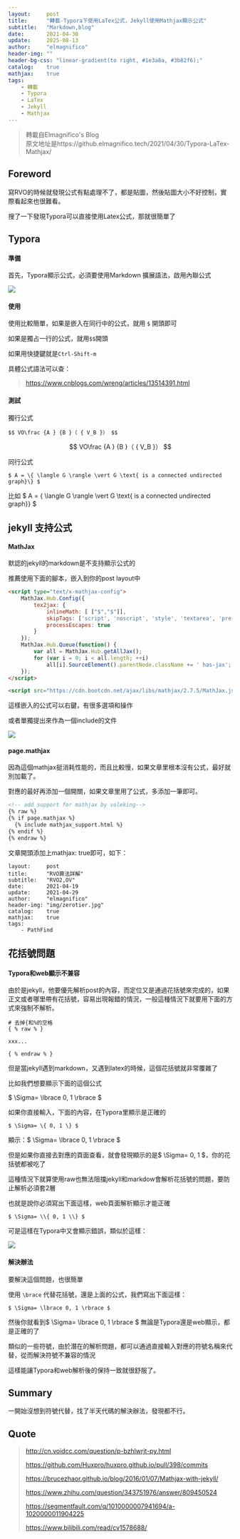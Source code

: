 ```yaml
---
layout:     post
title:      "轉載-Typora下使用LaTex公式，Jekyll使用Mathjax顯示公式"
subtitle:   "Markdown,blog"
date:       2021-04-30
update:     2025-08-13
author:     "elmagnifico"
header-img: ""
header-bg-css: "linear-gradient(to right, #1e3a8a, #3b82f6);"
catalog:    true
mathjax:    true
tags:
    - 轉載
    - Typora
    - LaTex
    - Jekyll
    - Mathjax
---
```


> 轉載自Elmagnifico's Blog <br> 原文地址是https://github.elmagnifico.tech/2021/04/30/Typora-LaTex-Mathjax/

## Foreword

寫RVO的時候就發現公式有點處理不了，都是貼圖，然後貼圖大小不好控制，實際看起來也很難看。

搜了一下發現Typora可以直接使用Latex公式，那就很簡單了



## Typora

#### 準備

首先，Typora顯示公式，必須要使用Markdown 擴展語法，啟用內聯公式

![](https://img.elmagnifico.tech/static/upload/elmagnifico/Z3B9G4TrKgyNPJQ.png)



#### 使用

使用比較簡單，如果是嵌入在同行中的公式，就用 `$` 開頭即可

如果是獨占一行的公式，就用`$$`開頭

如果用快捷鍵就是`Ctrl-Shift-m`



具體公式語法可以查：

> https://www.cnblogs.com/wreng/articles/13514391.html



#### 測試

獨行公式

```
$$ VO\frac {A } {B }（ { V_B }） $$

```

$$
VO\frac {A } {B }（ { V_B }）
$$

同行公式

```
$ A = \{ \langle G \rangle \vert G \text{ is a connected undirected graph}\} $
```

比如   $ A = \{ \langle G \rangle \vert G \text{ is a connected undirected graph}\} $  



## jekyll 支持公式

#### MathJax

默認的jekyll的markdown是不支持顯示公式的

推薦使用下面的腳本，嵌入到你的post layout中

```html
<script type="text/x-mathjax-config">
    MathJax.Hub.Config({
        tex2jax: {
            inlineMath: [ ["$","$"]],
            skipTags: ['script', 'noscript', 'style', 'textarea', 'pre', 'code'],
            processEscapes: true
        }
    });
    MathJax.Hub.Queue(function() {
        var all = MathJax.Hub.getAllJax();
        for (var i = 0; i < all.length; ++i)
            all[i].SourceElement().parentNode.className += ' has-jax';
    });
</script>

<script src="https://cdn.bootcdn.net/ajax/libs/mathjax/2.7.5/MathJax.js?config=TeX-MML-AM_CHTML"></script>
```

這樣嵌入的公式可以右鍵，有很多選項和操作



或者單獨提出來作為一個include的文件

![](https://img.elmagnifico.tech/static/upload/elmagnifico/202207261851008.png)

#### page.mathjax

因為這個mathjax挺消耗性能的，而且比較慢，如果文章里根本沒有公式，最好就別加載了。

對應的最好再添加一個開關，如果文章里用了公式，多添加一筆即可。

```html
<!-- add support for mathjax by voleking-->
{% raw %}
{% if page.mathjax %}
  {% include mathjax_support.html %}
{% endif %}
{% endraw %}
```





文章開頭添加上mathjax:    true即可，如下：

```
layout:     post
title:      "RVO算法詳解"
subtitle:   "RVO2,OV"
date:       2021-04-19
update:     2021-04-29
author:     "elmagnifico"
header-img: "img/zerotier.jpg"
catalog:    true
mathjax:    true
tags:
    - PathFind
```



## 花括號問題

#### Typora和web顯示不兼容

由於是jekyll，他要優先解析post的內容，而定位又是通過花括號來完成的，如果正文或者哪里帶有花括號，容易出現報錯的情況，一般這種情況下就要用下面的方式來強制不解析。

```
# 去掉{和%的空格
{ % raw % }

xxx...

{ % endraw % }
```

但是當jekyll遇到markdown，又遇到latex的時候，這個花括號就非常覆雜了



比如我們想要顯示下面的這個公式

$ \Sigma= \lbrace 0, 1 \rbrace $

如果你直接輸入，下面的內容，在Typora里顯示是正確的

```
$ \Sigma= \{ 0, 1 \} $
```

顯示：$ \Sigma= \lbrace 0, 1 \rbrace $



但是如果你直接去對應的頁面查看，就會發現顯示的是$ \Sigma=  0, 1  $，你的花括號都被吃了

這種情況下就算使用raw也無法阻擋jekyll和markdow會解析花括號的問題，要防止解析必須套2層

也就是說你必須寫出下面這樣，web頁面解析顯示才能正確

```
$ \Sigma= \\{ 0, 1 \\} $
```

可是這樣在Typora中又會顯示錯誤，類似於這樣：

![](https://img.elmagnifico.tech/static/upload/elmagnifico/y2JbXqmCTODv31B.png)

#### 解決辦法

要解決這個問題，也很簡單

使用 `\brace` 代替花括號，還是上面的公式，我們寫出下面這樣：

```
$ \Sigma= \lbrace 0, 1 \rbrace $
```

然後你就看到$ \Sigma= \lbrace 0, 1 \rbrace $ 無論是Typora還是web顯示，都是正確的了



類似的一些符號，由於潛在的解析問題，都可以通過直接輸入對應的符號名稱來代替，從而解決符號不兼容的情況

這樣能讓Typora和web解析後的保持一致就很舒服了。



## Summary

一開始沒想到符號代替，找了半天代碼的解決辦法，發現都不行。



## Quote

> http://cn.voidcc.com/question/p-bzhlwrjt-py.html
>
> https://github.com/Huxpro/huxpro.github.io/pull/398/commits
>
> https://brucezhaor.github.io/blog/2016/01/07/Mathjax-with-jekyll/
>
> https://www.zhihu.com/question/343751976/answer/809450524
>
> https://segmentfault.com/q/1010000007941694/a-1020000011904225
>
> https://www.bilibili.com/read/cv1578688/

